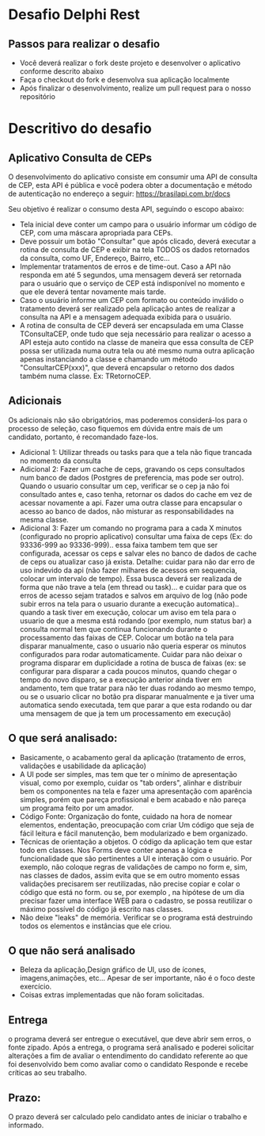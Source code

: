 # Desafio Delphi Rest

## Passos para realizar o desafio

- Você deverá realizar o fork deste projeto e desenvolver o aplicativo conforme descrito abaixo
- Faça o checkout do fork e desenvolva sua aplicação localmente
- Após finalizar o desenvolvimento, realize um pull request para o nosso repositório

# Descritivo do desafio

## Aplicativo Consulta de CEPs

O desenvolvimento do aplicativo consiste em consumir uma API de consulta de CEP, esta API é pública e você podera obter a documentação e método de autenticação no endereço a seguir: https://brasilapi.com.br/docs

Seu objetivo é realizar o consumo desta API, seguindo o escopo abaixo:

- Tela inicial deve conter um campo para o usuário informar um código de CEP, com uma máscara apropriada para CEPs.
- Deve possuir um botão "Consultar" que após clicado, deverá executar a rotina de consulta de CEP e exibir na tela TODOS os dados retornados da consulta, como UF, Endereço, Bairro, etc...
- Implementar tratamentos de erros e de time-out. Caso a API não responda em até 5 segundos, uma mensagem deverá ser retornada para o usuário que o serviço de CEP está indisponível no momento e que ele deverá tentar novamente mais tarde. 
- Caso o usuário informe um CEP com formato ou conteúdo inválido o tratamento deverá ser realizado pela aplicação antes de realizar a consulta na API e a mensagem adequada exibida para o usuário.
- A rotina de consulta de CEP deverá ser encapsulada em uma Classe TConsultaCEP, onde tudo que seja necessário para realizar o acesso a API esteja auto contido na classe de maneira que essa consulta de CEP possa ser utilizada numa outra tela ou até mesmo numa outra aplicação apenas instanciando a classe e chamando um método "ConsultarCEP(xxx)", que deverá encapsular o retorno dos dados também numa classe. Ex: TRetornoCEP.

## Adicionais 

Os adicionais não são obrigatórios, mas poderemos considerá-los para o processo de seleção, caso fiquemos em dúvida entre mais de um candidato, portanto, 
é recomandado faze-los.

- Adicional 1: Utilizar threads ou tasks para que a tela não fique trancada no momento da consulta
- Adicional 2: Fazer um cache de ceps, gravando os ceps consultados num banco de dados (Postgres de preferencia, mas pode ser outro).  Quando o usuario consultar um cep, verificar se o cep ja não foi consultado antes e, caso tenha, retornar os dados do cache em vez de acessar novamente a api. Fazer uma outra classe para encapsular o acesso ao banco de dados, não misturar as responsabilidades na mesma classe. 
- Adicional 3: Fazer um comando no programa para a cada X minutos (configurado no proprio aplicativo) consultar uma faixa de ceps (Ex: do 93336-999 ao 93336-999).. essa faixa tambem tem que ser configurada, acessar os ceps e salvar eles no banco de dados de cache de ceps ou atualizar caso já exista.  Detalhe: cuidar para não dar erro de uso indevido da api (não fazer milhares de acessos em sequencia, colocar um intervalo de tempo). Essa busca deverá ser realizada de forma que não trave a tela (em thread ou task)... e cuidar para que os erros de acesso sejam tratados e salvos em arquivo de log (não pode subir erros na tela para o usuario durante a execução automatica).. quando a task tiver em execução, colocar um aviso em tela para o usuario de que a mesma está rodando (por exemplo, num status bar) a consulta normal tem que continua funcionando durante o processamento das faixas de CEP. Colocar um botão na tela para disparar manualmente, caso o usuario não queria esperar os minutos configurados para rodar automaticamente. Cuidar para não deixar o programa disparar em duplicidade a rotina de busca de faixas (ex: se configurar para disparar a cada poucos minutos, quando chegar o tempo do novo disparo, se a execução anterior ainda tiver em andamento, tem que tratar para não ter duas rodando ao mesmo tempo, ou se o usuario clicar no botão pra disparar manualmente e ja tiver uma automatica sendo executada, tem que parar a que esta rodando ou dar uma mensagem de que ja tem um processamento em execução)


## O que será analisado:
- Basicamente, o acabamento geral da aplicação (tratamento de erros, validações e usabilidade da aplicação)
- A UI pode ser simples, mas tem que ter o mínimo de apresentação visual, como por exemplo, cuidar os "tab orders", 
  alinhar e distribuir bem os componentes na tela e fazer uma apresentação com aparência simples, porém que pareça profissional e 
  bem acabado e não pareça um programa feito por um amador.
- Código Fonte: Organização do fonte, cuidado na hora de nomear elementos, endentação, preocupação com criar 
  Um código que seja de fácil leitura e fácil manutenção, bem modularizado e bem organizado.
- Técnicas de orientação a objetos. O código da aplicação tem que estar todo em classes. Nos Forms deve conter 
  apenas a lógica e funcionalidade que são pertinentes a UI e interação com o usuário. Por exemplo, não coloque regras 
  de validações de campo no form e, sim, nas classes de dados, assim evita que se em outro momento essas validações 
  precisarem ser reutilizadas, não precise copiar e colar o código que está no form. ou se, por exemplo , na hipótese de um dia precisar fazer 
  uma interface WEB para o cadastro, se possa reutilizar o máximo possível do código já escrito nas classes. 
- Não deixe "leaks" de memória. Verificar se o programa está destruindo todos os elementos e instâncias que ele criou.​


## O que não será analisado
- Beleza da aplicação,Design gráfico de UI, uso de ícones, imagens,animações, etc... Apesar de ser importante, não é o foco deste exercício.
- Coisas extras implementadas que não foram solicitadas.
  
## Entrega
o programa deverá ser entregue o executável, que deve abrir sem erros, o fonte zipado. Após a entrega, o programa será analisado e poderei solicitar alterações a fim de avaliar o entendimento do candidato referente ao que foi desenvolvido bem como avaliar como o candidato Responde e recebe críticas ao seu trabalho.

## Prazo: 
O prazo deverá ser calculado pelo candidato antes de iniciar o trabalho e informado.
